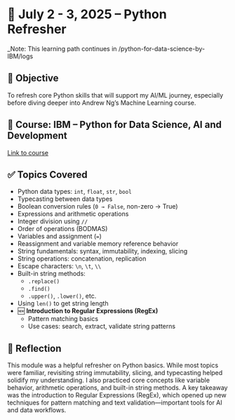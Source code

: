 # 📅 July 2 - 3, 2025 – Python Refresher
_Note: This learning path continues in /python-for-data-science-by-IBM/logs
## 🎯 Objective
To refresh core Python skills that will support my AI/ML journey, especially before diving deeper into Andrew Ng’s Machine Learning course.

## 📘 Course: IBM – Python for Data Science, AI and Development

[Link to course](https://www.coursera.org/learn/python-for-applied-data-science-ai)

## ✅ Topics Covered
- Python data types: `int`, `float`, `str`, `bool`
- Typecasting between data types
- Boolean conversion rules (`0 → False`, non-zero → True)
- Expressions and arithmetic operations
- Integer division using `//`
- Order of operations (BODMAS)
- Variables and assignment (`=`)
- Reassignment and variable memory reference behavior
- String fundamentals: syntax, immutability, indexing, slicing
- String operations: concatenation, replication
- Escape characters: `\n`, `\t`, `\\`
- Built-in string methods:
  - `.replace()`
  - `.find()`
  - `.upper()`, `.lower()`, etc.
- Using `len()` to get string length
- 🆕 **Introduction to Regular Expressions (RegEx)**
  - Pattern matching basics
  - Use cases: search, extract, validate string patterns

## 🔁 Reflection
This module was a helpful refresher on Python basics. While most topics were familiar, revisiting string immutability, slicing, 
and typecasting helped solidify my understanding. I also practiced core concepts like variable behavior, arithmetic operations, 
and built-in string methods. A key takeaway was the introduction to Regular Expressions (RegEx), which opened up new techniques 
for pattern matching and text validation—important tools for AI and data workflows.
